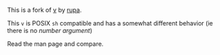 This is a fork of [v][v] by [rupa][r].

This `v` is POSIX `sh` compatible and has a somewhat different behavior (ie there is no _number argument_)

Read the man page and compare.

  [v]: https://github.com/rupa/v
  [r]: https://github.com/rupa

